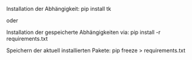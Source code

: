 Installation der Abhängigkeit:
pip install tk

oder

Installation der gespeicherte Abhängigkeiten via:
pip install -r requirements.txt

Speichern der aktuell installierten Pakete:
pip freeze > requirements.txt